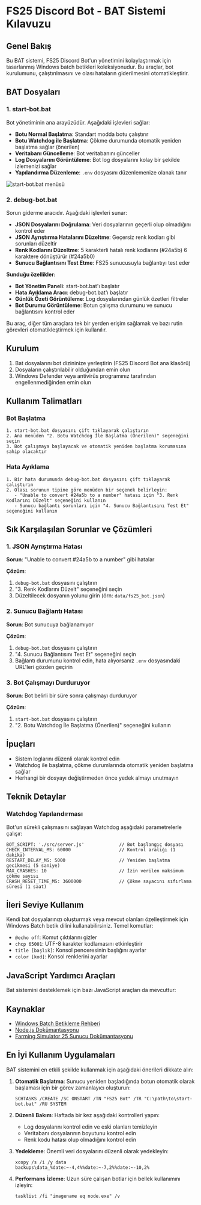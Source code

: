 # FS25 Discord Bot - BAT Sistemi Kılavuzu

## Genel Bakış

Bu BAT sistemi, FS25 Discord Bot'un yönetimini kolaylaştırmak için tasarlanmış Windows batch betikleri koleksiyonudur. Bu araçlar, bot kurulumunu, çalıştırılmasını ve olası hataların giderilmesini otomatikleştirir.

## BAT Dosyaları

### 1. start-bot.bat

Bot yönetiminin ana arayüzüdür. Aşağıdaki işlevleri sağlar:

- **Botu Normal Başlatma**: Standart modda botu çalıştırır
- **Botu Watchdog ile Başlatma**: Çökme durumunda otomatik yeniden başlatma sağlar (önerilen)
- **Veritabanı Güncelleme**: Bot veritabanını günceller
- **Log Dosyalarını Görüntüleme**: Bot log dosyalarını kolay bir şekilde izlemenizi sağlar
- **Yapılandırma Düzenleme**: `.env` dosyasını düzenlemenize olanak tanır

![start-bot.bat menüsü](https://i.ibb.co/G3x72SV/fs25-start-bot.png)

### 2. debug-bot.bat

Sorun giderme aracıdır. Aşağıdaki işlevleri sunar:

- **JSON Dosyalarını Doğrulama**: Veri dosyalarının geçerli olup olmadığını kontrol eder
- **JSON Ayrıştırma Hatalarını Düzeltme**: Geçersiz renk kodları gibi sorunları düzeltir
- **Renk Kodlarını Düzeltme**: 5 karakterli hatalı renk kodlarını (#24a5b) 6 karaktere dönüştürür (#24a5b0)
- **Sunucu Bağlantısını Test Etme**: FS25 sunucusuyla bağlantıyı test eder

**Sunduğu özellikler:**

- **Bot Yönetim Paneli**: start-bot.bat'ı başlatır
- **Hata Ayıklama Aracı**: debug-bot.bat'ı başlatır
- **Günlük Özeti Görüntüleme**: Log dosyalarından günlük özetleri filtreler
- **Bot Durumu Görüntüleme**: Botun çalışma durumunu ve sunucu bağlantısını kontrol eder

Bu araç, diğer tüm araçlara tek bir yerden erişim sağlamak ve bazı rutin görevleri otomatikleştirmek için kullanılır.

## Kurulum

1. Bat dosyalarını bot dizininize yerleştirin (FS25 Discord Bot ana klasörü)
2. Dosyaların çalıştırılabilir olduğundan emin olun
3. Windows Defender veya antivirüs programınız tarafından engellenmediğinden emin olun

## Kullanım Talimatları

### Bot Başlatma

```
1. start-bot.bat dosyasını çift tıklayarak çalıştırın
2. Ana menüden "2. Botu Watchdog İle Başlatma (Önerilen)" seçeneğini seçin
3. Bot çalışmaya başlayacak ve otomatik yeniden başlatma korumasına sahip olacaktır
```

### Hata Ayıklama

```
1. Bir hata durumunda debug-bot.bat dosyasını çift tıklayarak çalıştırın
2. Olası sorunun tipine göre menüden bir seçenek belirleyin:
   - "Unable to convert #24a5b to a number" hatası için "3. Renk Kodlarını Düzelt" seçeneğini kullanın
   - Sunucu bağlantı sorunları için "4. Sunucu Bağlantısını Test Et" seçeneğini kullanın
```

## Sık Karşılaşılan Sorunlar ve Çözümleri

### 1. JSON Ayrıştırma Hatası

**Sorun**: "Unable to convert #24a5b to a number" gibi hatalar

**Çözüm**:
1. `debug-bot.bat` dosyasını çalıştırın
2. "3. Renk Kodlarını Düzelt" seçeneğini seçin
3. Düzeltilecek dosyanın yolunu girin (örn: `data/fs25_bot.json`)

### 2. Sunucu Bağlantı Hatası

**Sorun**: Bot sunucuya bağlanamıyor

**Çözüm**:
1. `debug-bot.bat` dosyasını çalıştırın
2. "4. Sunucu Bağlantısını Test Et" seçeneğini seçin
3. Bağlantı durumunu kontrol edin, hata alıyorsanız `.env` dosyasındaki URL'leri gözden geçirin

### 3. Bot Çalışmayı Durduruyor

**Sorun**: Bot belirli bir süre sonra çalışmayı durduruyor

**Çözüm**:
1. `start-bot.bat` dosyasını çalıştırın
2. "2. Botu Watchdog İle Başlatma (Önerilen)" seçeneğini kullanın

## İpuçları

- Sistem loglarını düzenli olarak kontrol edin
- Watchdog ile başlatma, çökme durumlarında otomatik yeniden başlatma sağlar
- Herhangi bir dosyayı değiştirmeden önce yedek almayı unutmayın

## Teknik Detaylar

### Watchdog Yapılandırması

Bot'un sürekli çalışmasını sağlayan Watchdog aşağıdaki parametrelerle çalışır:

```
BOT_SCRIPT: './src/server.js'             // Bot başlangıç dosyası
CHECK_INTERVAL_MS: 60000                  // Kontrol aralığı (1 dakika)
RESTART_DELAY_MS: 5000                    // Yeniden başlatma gecikmesi (5 saniye)
MAX_CRASHES: 10                           // İzin verilen maksimum çökme sayısı
CRASH_RESET_TIME_MS: 3600000              // Çökme sayacını sıfırlama süresi (1 saat)
```

## İleri Seviye Kullanım

Kendi bat dosyalarınızı oluşturmak veya mevcut olanları özelleştirmek için Windows Batch betik dilini kullanabilirsiniz. Temel komutlar:

- `@echo off`: Komut çıktılarını gizler
- `chcp 65001`: UTF-8 karakter kodlamasını etkinleştirir
- `title [başlık]`: Konsol penceresinin başlığını ayarlar
- `color [kod]`: Konsol renklerini ayarlar

## JavaScript Yardımcı Araçları

Bat sistemini desteklemek için bazı JavaScript araçları da mevcuttur:

## Kaynaklar

- [Windows Batch Betikleme Rehberi](https://ss64.com/nt/)
- [Node.js Dokümantasyonu](https://nodejs.org/en/docs/)
- [Farming Simulator 25 Sunucu Dokümantasyonu](https://farming-simulator.com/)

## En İyi Kullanım Uygulamaları

BAT sistemini en etkili şekilde kullanmak için aşağıdaki önerileri dikkate alın:

1. **Otomatik Başlatma**: Sunucu yeniden başladığında botun otomatik olarak başlaması için bir görev zamanlayıcı oluşturun:
   ```
   SCHTASKS /CREATE /SC ONSTART /TN "FS25 Bot" /TR "C:\path\to\start-bot.bat" /RU SYSTEM
   ```

2. **Düzenli Bakım**: Haftada bir kez aşağıdaki kontrolleri yapın:
   - Log dosyalarını kontrol edin ve eski olanları temizleyin
   - Veritabanı dosyalarının boyutunu kontrol edin
   - Renk kodu hatası olup olmadığını kontrol edin

3. **Yedekleme**: Önemli veri dosyalarını düzenli olarak yedekleyin:
   ```
   xcopy /s /i /y data backups\data_%date:~-4,4%%date:~-7,2%%date:~-10,2%
   ```

4. **Performans İzleme**: Uzun süre çalışan botlar için bellek kullanımını izleyin:
   ```
   tasklist /fi "imagename eq node.exe" /v
   ``` 
